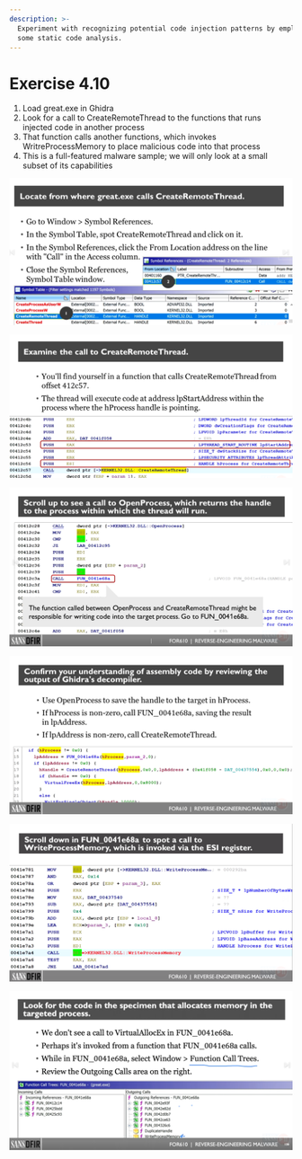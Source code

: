 ```yaml
---
description: >-
  Experiment with recognizing potential code injection patterns by employing
  some static code analysis.
---
```


# Exercise 4.10



1. Load great.exe in Ghidra
2. Look for a call to CreateRemoteThread to the functions that runs injected code in another process
3. That function calls another functions, which invokes WritreProcessMemory to place malicious code into that process
4. This is a full-featured malware sample; we will only look at a small subset of its capabilities



![](<../../../.gitbook/assets/image (2) (1) (1).png>)

![](<../../../.gitbook/assets/image (3) (1) (1).png>)

![](<../../../.gitbook/assets/image (4) (1) (1).png>)

![](<../../../.gitbook/assets/image (5) (1) (1).png>)

![](<../../../.gitbook/assets/image (6) (1) (1).png>)

![](<../../../.gitbook/assets/image (7) (1).png>)

